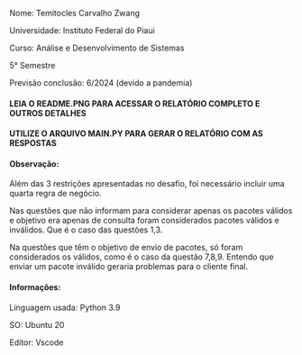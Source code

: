 Nome: Temitocles Carvalho Zwang

Universidade: Instituto Federal do Piaui

Curso: Análise e Desenvolvimento de Sistemas

5° Semestre

Previsão conclusão: 6/2024 (devido a pandemia)

#### LEIA O README.PNG PARA ACESSAR O RELATÓRIO COMPLETO E OUTROS DETALHES
#### UTILIZE O ARQUIVO MAIN.PY PARA GERAR O RELATÓRIO COM AS RESPOSTAS

#### Observação:

Além das 3 restrições apresentadas no desafio, foi necessário incluir uma quarta regra de negócio.


Nas questões que não informam para considerar apenas os pacotes válidos e objetivo era apenas de consulta foram considerados  pacotes válidos e inválidos. Que é o caso das questões 1,3.


Na questões que têm o objetivo de envio de pacotes, só foram considerados os válidos, como é o caso da questão 7,8,9. Entendo que enviar um pacote inválido geraria problemas para o cliente final.


#### Informações:

Linguagem usada: Python 3.9

SO: Ubuntu 20

Editor: Vscode



